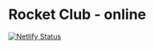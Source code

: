 # Rocket Club - online

[![Netlify Status](https://api.netlify.com/api/v1/badges/03b793e1-26fa-4d95-8610-d14cd3bfd4a1/deploy-status)](https://app.netlify.com/sites/rocketclub-online/deploys)